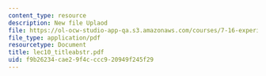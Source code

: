 ```yaml
---
content_type: resource
description: New file Uplaod
file: https://ol-ocw-studio-app-qa.s3.amazonaws.com/courses/7-16-experimental-molecular-biology-biotechnology-ii-spring-2005/f9b26234cae29f4cccc920949f245f29_lec10_titleabstr.pdf
file_type: application/pdf
resourcetype: Document
title: lec10_titleabstr.pdf
uid: f9b26234-cae2-9f4c-ccc9-20949f245f29
---
```

